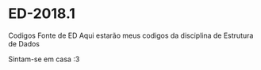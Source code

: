 # ED-2018.1
Codigos Fonte de ED
Aqui estarão meus codigos da disciplina de Estrutura de Dados
 
Sintam-se em casa :3
